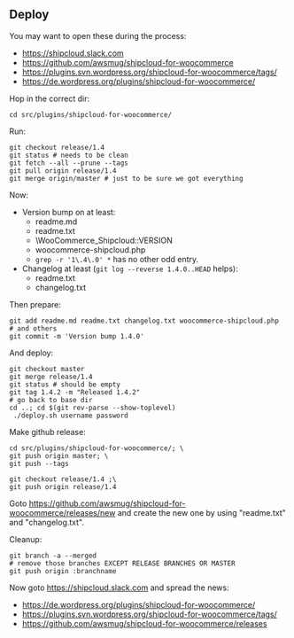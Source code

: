 ## Deploy

You may want to open these during the process:

- https://shipcloud.slack.com
- https://github.com/awsmug/shipcloud-for-woocommerce
- https://plugins.svn.wordpress.org/shipcloud-for-woocommerce/tags/
- https://de.wordpress.org/plugins/shipcloud-for-woocommerce/

Hop in the correct dir:

    cd src/plugins/shipcloud-for-woocommerce/

Run:

    git checkout release/1.4
    git status # needs to be clean
    git fetch --all --prune --tags
    git pull origin release/1.4
    git merge origin/master # just to be sure we got everything

Now:

- Version bump on at least:
  - readme.md
  - readme.txt
  - \WooCommerce_Shipcloud::VERSION
  - woocommerce-shipcloud.php
  - `grep -r '1\.4\.0' *` has no other odd entry.
- Changelog at least (`git log --reverse 1.4.0..HEAD` helps):
  - readme.txt
  - changelog.txt

Then prepare:

    git add readme.md readme.txt changelog.txt woocommerce-shipcloud.php
    # and others
    git commit -m 'Version bump 1.4.0'
    

And deploy:

    git checkout master
    git merge release/1.4
    git status # should be empty
    git tag 1.4.2 -m "Released 1.4.2"
    # go back to base dir
    cd ..; cd $(git rev-parse --show-toplevel)
     ./deploy.sh username password    

Make github release:

    cd src/plugins/shipcloud-for-woocommerce/; \
    git push origin master; \
    git push --tags
    
    git checkout release/1.4 ;\
    git push origin release/1.4
    
Goto https://github.com/awsmug/shipcloud-for-woocommerce/releases/new
and create the new one by using "readme.txt" and "changelog.txt".

Cleanup:
    
    git branch -a --merged
    # remove those branches EXCEPT RELEASE BRANCHES OR MASTER
    git push origin :branchname

Now goto https://shipcloud.slack.com
and spread the news:

- https://de.wordpress.org/plugins/shipcloud-for-woocommerce/
- https://plugins.svn.wordpress.org/shipcloud-for-woocommerce/tags/
- https://github.com/awsmug/shipcloud-for-woocommerce/releases
